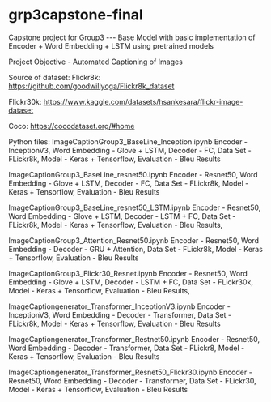 # grp3capstone-final

Capstone project for Group3 --- Base Model with basic implementation of Encoder + Word Embedding + LSTM using pretrained models

Project Objective - Automated Captioning of Images

Source of dataset:
Flickr8k: https://github.com/goodwillyoga/Flickr8k_dataset

Flickr30k: https://www.kaggle.com/datasets/hsankesara/flickr-image-dataset

Coco: https://cocodataset.org/#home

Python files:
ImageCaptionGroup3_BaseLine_Inception.ipynb
Encoder - InceptionV3, Word Embedding - Glove + LSTM, Decoder - FC, Data Set - FLickr8k, Model - Keras + Tensorflow, Evaluation - Bleu Results

ImageCaptionGroup3_BaseLine_resnet50.ipynb
Encoder - Resnet50, Word Embedding - Glove + LSTM, Decoder - FC, Data Set - FLickr8k, Model - Keras + Tensorflow, Evaluation - Bleu Results

ImageCaptionGroup3_BaseLine_resnet50_LSTM.ipynb
Encoder - Resnet50, Word Embedding - Glove + LSTM, Decoder - LSTM + FC, Data Set - FLickr8k, Model - Keras + Tensorflow, Evaluation - Bleu Results,

ImageCaptionGroup3_Attention_Resnet50.ipynb
Encoder - Resnet50, Word Embedding - Decoder - GRU + Attention, Data Set - FLickr8k, Model - Keras + Tensorflow, Evaluation - Bleu Results

ImageCaptionGroup3_Flickr30_Resnet.ipynb
Encoder - Resnet50, Word Embedding - Glove + LSTM, Decoder - LSTM + FC, Data Set - FLickr30k, Model - Keras + Tensorflow, Evaluation - Bleu Results,

ImageCaptiongenerator_Transformer_InceptionV3.ipynb
Encoder - InceptionV3, Word Embedding - Decoder - Transformer, Data Set - FLickr8k, Model - Keras + Tensorflow, Evaluation - Bleu Results

ImageCaptiongenerator_Transformer_Restnet50.ipynb
Encoder - Resnet50, Word Embedding - Decoder - Transformer, Data Set - FLickr8, Model - Keras + Tensorflow, Evaluation - Bleu Results

ImageCaptiongenerator_Transformer_Resnet50_Flickr30.ipynb
Encoder - Resnet50, Word Embedding - Decoder - Transformer, Data Set - FLickr30, Model - Keras + Tensorflow, Evaluation - Bleu Results
